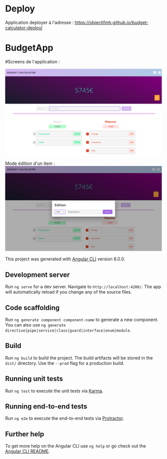 # Deploy 
Application deployer à l'adresse : https://objectifmh.github.io/budget-calculator-deploy/

# BudgetApp

#Screens de l'application : 

![alt text](https://github.com/objectifMH/budget-calculator/blob/master/src/assets/Capture%20d%E2%80%99%C3%A9cran%202020-04-23%20%C3%A0%2011.17.59.png)

Mode édition d'un item : 
![alt text](https://github.com/objectifMH/budget-calculator/blob/master/src/assets/Capture%20d%E2%80%99%C3%A9cran%202020-04-23%20%C3%A0%2011.19.12.png)



This project was generated with [Angular CLI](https://github.com/angular/angular-cli) version 8.0.0.

## Development server

Run `ng serve` for a dev server. Navigate to `http://localhost:4200/`. The app will automatically reload if you change any of the source files.

## Code scaffolding

Run `ng generate component component-name` to generate a new component. You can also use `ng generate directive|pipe|service|class|guard|interface|enum|module`.

## Build

Run `ng build` to build the project. The build artifacts will be stored in the `dist/` directory. Use the `--prod` flag for a production build.

## Running unit tests

Run `ng test` to execute the unit tests via [Karma](https://karma-runner.github.io).

## Running end-to-end tests

Run `ng e2e` to execute the end-to-end tests via [Protractor](http://www.protractortest.org/).

## Further help

To get more help on the Angular CLI use `ng help` or go check out the [Angular CLI README](https://github.com/angular/angular-cli/blob/master/README.md).
